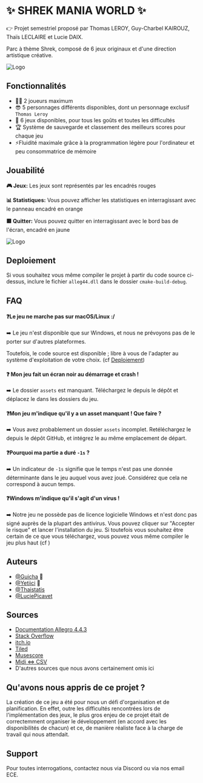 
# ✨ SHREK MANIA WORLD ✨

👉 Projet semestriel proposé par Thomas LEROY, Guy-Charbel KAIROUZ, Thaïs LECLAIRE et Lucie DAIX.

Parc à thème Shrek, composé de 6 jeux originaux et d'une direction artistique créative.





![Logo](https://cdn.discordapp.com/attachments/1039861665149243435/1109429068983709766/Ecran_d_acceuil.bmp)


## Fonctionnalités

- 👯‍♂️ 2 joueurs maximum
- 😎 5 personnages différents disponibles, dont un personnage exclusif `Thomas Leroy`
- 🥵 6 jeux disponibles, pour tous les goûts et toutes les difficultés
- 🏆 Système de sauvegarde et classement des meilleurs scores pour chaque jeu
- ⚡Fluidité maximale grâce à la programmation légère pour l'ordinateur et peu consommatrice de mémoire



## Jouabilité

**🎮 Jeux:** Les jeux sont représentés par les encadrés rouges

**📊 Statistiques:** Vous pouvez afficher les statistiques en interragissant avec le panneau encadré en orange

**🟥 Quitter:** Vous pouvez quitter en interragissant avec le bord bas de l'écran, encadré en jaune

![Logo](https://cdn.discordapp.com/attachments/1039861665149243435/1109431343089205308/Attraction_exemple.png)
## Deploiement

Si vous souhaitez vous même compiler le projet à partir du code source ci-dessus, inclure le fichier `alleg44.dll` dans le dossier `cmake-build-debug`.




## FAQ

#### ❓Le jeu ne marche pas sur macOS/Linux :/

➡️ Le jeu n'est disponible que sur Windows, et nous ne prévoyons pas de le porter sur d'autres plateformes.

Toutefois, le code source est disponible ; libre à vous de l'adapter au système d'exploitation de votre choix. (cf [Deploiement](https://github.com/ING1-Paris/ece-world-paris-ing1-2022-2023-equipe-20-td-1-codename-enjoyers#deploiement))

#### ❓ Mon jeu fait un écran noir au démarrage et crash !

➡️ Le dossier `assets` est manquant. Téléchargez le depuis le dépôt et déplacez le dans les dossiers du jeu.

#### ❓Mon jeu m'indique qu'il y a un asset manquant ! Que faire ?

➡️ Vous avez probablement un dossier `assets` incomplet. Retéléchargez le depuis le dépôt GitHub, et intégrez le au même emplacement de départ.

#### ❓Pourquoi ma partie a duré `-1s` ?

➡️ Un indicateur de `-1s` signifie que le temps n'est pas une donnée déterminante dans le jeu auquel vous avez joué. Considérez que cela ne correspond à aucun temps.

#### ❓Windows m'indique qu'il s'agit d'un virus !

➡️ Notre jeu ne possède pas de licence logicielle Windows et n'est donc pas signé auprès de la plupart des antivirus. Vous pouvez cliquer sur "Accepter le risque" et lancer l'installation du jeu. Si toutefois vous souhaitez être certain de ce que vous téléchargez, vous pouvez vous même compiler le jeu plus haut (cf )


## Auteurs

- [@Guicha](https://www.github.com/Guicha) 🗿
- [@Yetiici](https://www.github.com/Yetiici) 🗿
- [@Thaistatis](https://www.github.com/Thaistatis)
- [@LuciePicavet](https://www.github.com/LuciePicavet)


## Sources

- [Documentation Allegro 4.4.3](https://liballeg.org/stabledocs/en/allegro.html)
- [Stack Overflow](https://stackoverflow.com)
- [itch.io](https://itch.io)
- [Tiled](https://mapeditor.org)
- [Musescore](https://musescore.org)
- [Midi <=> CSV](https://www.fourmilab.ch/webtools/midicsv/)
- D'autres sources que nous avons certainement omis ici

## Qu'avons nous appris de ce projet ?

La création de ce jeu a été pour nous un défi d'organisation et de planification. En effet, outre les difficultés rencontrées lors de l'implémentation des jeux, le plus gros enjeu de ce projet était de correctemment organiser le développement (en accord avec les disponibilités de chacun) et ce, de manière réaliste face à la charge de travail qui nous attendait.


## Support

Pour toutes interrogations, contactez nous via Discord ou via nos email ECE.

